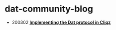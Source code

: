# dat-community-blog

- 200302 **[Implementing the Dat protocol in Cliqz](https://0x65.dev/blog/2020-03-02/implementing-the-dat-protocol-in-cliqz.html)**
